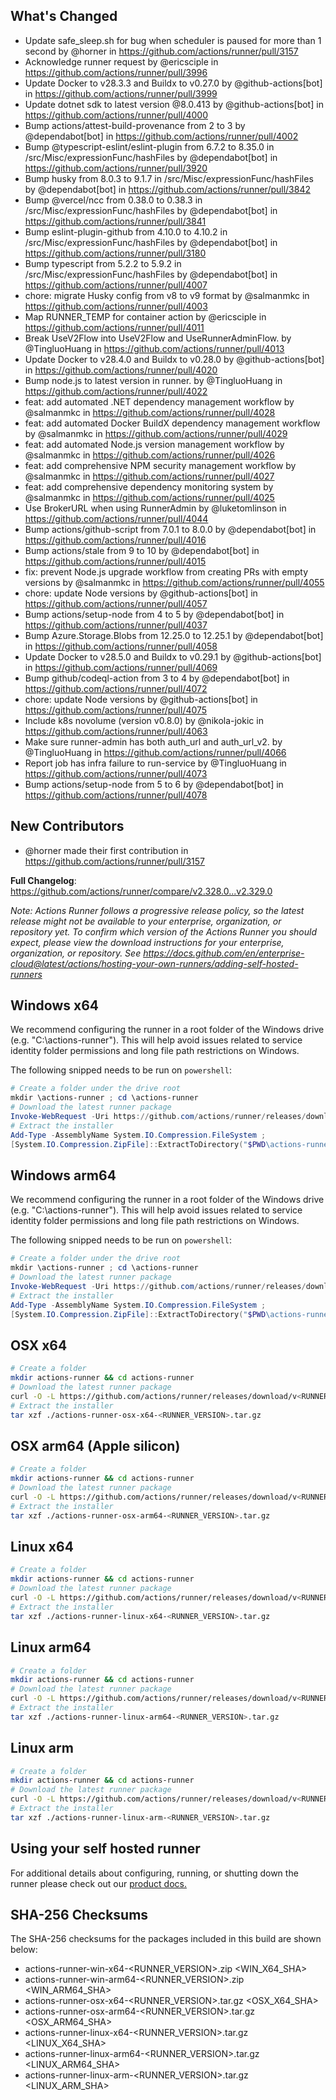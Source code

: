 ## What's Changed
* Update safe_sleep.sh for bug when scheduler is paused for more than 1 second by @horner in https://github.com/actions/runner/pull/3157
* Acknowledge runner request by @ericsciple in https://github.com/actions/runner/pull/3996
* Update Docker to v28.3.3 and Buildx to v0.27.0 by @github-actions[bot] in https://github.com/actions/runner/pull/3999
* Update dotnet sdk to latest version @8.0.413 by @github-actions[bot] in https://github.com/actions/runner/pull/4000
* Bump actions/attest-build-provenance from 2 to 3 by @dependabot[bot] in https://github.com/actions/runner/pull/4002
* Bump @typescript-eslint/eslint-plugin from 6.7.2 to 8.35.0 in /src/Misc/expressionFunc/hashFiles by @dependabot[bot] in https://github.com/actions/runner/pull/3920
* Bump husky from 8.0.3 to 9.1.7 in /src/Misc/expressionFunc/hashFiles by @dependabot[bot] in https://github.com/actions/runner/pull/3842
* Bump @vercel/ncc from 0.38.0 to 0.38.3 in /src/Misc/expressionFunc/hashFiles by @dependabot[bot] in https://github.com/actions/runner/pull/3841
* Bump eslint-plugin-github from 4.10.0 to 4.10.2 in /src/Misc/expressionFunc/hashFiles by @dependabot[bot] in https://github.com/actions/runner/pull/3180
* Bump typescript from 5.2.2 to 5.9.2 in /src/Misc/expressionFunc/hashFiles by @dependabot[bot] in https://github.com/actions/runner/pull/4007
* chore: migrate Husky config from v8 to v9 format by @salmanmkc in https://github.com/actions/runner/pull/4003
* Map RUNNER_TEMP for container action by @ericsciple in https://github.com/actions/runner/pull/4011
* Break UseV2Flow into UseV2Flow and UseRunnerAdminFlow. by @TingluoHuang in https://github.com/actions/runner/pull/4013
* Update Docker to v28.4.0 and Buildx to v0.28.0 by @github-actions[bot] in https://github.com/actions/runner/pull/4020
* Bump node.js to latest version in runner. by @TingluoHuang in https://github.com/actions/runner/pull/4022
* feat: add automated .NET dependency management workflow by @salmanmkc in https://github.com/actions/runner/pull/4028
* feat: add automated Docker BuildX dependency management workflow by @salmanmkc in https://github.com/actions/runner/pull/4029
* feat: add automated Node.js version management workflow by @salmanmkc in https://github.com/actions/runner/pull/4026
* feat: add comprehensive NPM security management workflow by @salmanmkc in https://github.com/actions/runner/pull/4027
* feat: add comprehensive dependency monitoring system by @salmanmkc in https://github.com/actions/runner/pull/4025
* Use BrokerURL when using RunnerAdmin by @luketomlinson in https://github.com/actions/runner/pull/4044
* Bump actions/github-script from 7.0.1 to 8.0.0 by @dependabot[bot] in https://github.com/actions/runner/pull/4016
* Bump actions/stale from 9 to 10 by @dependabot[bot] in https://github.com/actions/runner/pull/4015
* fix: prevent Node.js upgrade workflow from creating PRs with empty versions by @salmanmkc in https://github.com/actions/runner/pull/4055
* chore: update Node versions by @github-actions[bot] in https://github.com/actions/runner/pull/4057
* Bump actions/setup-node from 4 to 5 by @dependabot[bot] in https://github.com/actions/runner/pull/4037
* Bump Azure.Storage.Blobs from 12.25.0 to 12.25.1 by @dependabot[bot] in https://github.com/actions/runner/pull/4058
* Update Docker to v28.5.0 and Buildx to v0.29.1 by @github-actions[bot] in https://github.com/actions/runner/pull/4069
* Bump github/codeql-action from 3 to 4 by @dependabot[bot] in https://github.com/actions/runner/pull/4072
* chore: update Node versions by @github-actions[bot] in https://github.com/actions/runner/pull/4075
* Include k8s novolume (version v0.8.0) by @nikola-jokic in https://github.com/actions/runner/pull/4063
* Make sure runner-admin has both auth_url and auth_url_v2. by @TingluoHuang in https://github.com/actions/runner/pull/4066
* Report job has infra failure to run-service by @TingluoHuang in https://github.com/actions/runner/pull/4073
* Bump actions/setup-node from 5 to 6 by @dependabot[bot] in https://github.com/actions/runner/pull/4078

## New Contributors
* @horner made their first contribution in https://github.com/actions/runner/pull/3157

**Full Changelog**: https://github.com/actions/runner/compare/v2.328.0...v2.329.0

_Note: Actions Runner follows a progressive release policy, so the latest release might not be available to your enterprise, organization, or repository yet.
To confirm which version of the Actions Runner you should expect, please view the download instructions for your enterprise, organization, or repository.
See https://docs.github.com/en/enterprise-cloud@latest/actions/hosting-your-own-runners/adding-self-hosted-runners_

## Windows x64

We recommend configuring the runner in a root folder of the Windows drive (e.g. "C:\actions-runner"). This will help avoid issues related to service identity folder permissions and long file path restrictions on Windows.

The following snipped needs to be run on `powershell`:

```powershell
# Create a folder under the drive root
mkdir \actions-runner ; cd \actions-runner
# Download the latest runner package
Invoke-WebRequest -Uri https://github.com/actions/runner/releases/download/v<RUNNER_VERSION>/actions-runner-win-x64-<RUNNER_VERSION>.zip -OutFile actions-runner-win-x64-<RUNNER_VERSION>.zip
# Extract the installer
Add-Type -AssemblyName System.IO.Compression.FileSystem ;
[System.IO.Compression.ZipFile]::ExtractToDirectory("$PWD\actions-runner-win-x64-<RUNNER_VERSION>.zip", "$PWD")
```

## Windows arm64

We recommend configuring the runner in a root folder of the Windows drive (e.g. "C:\actions-runner"). This will help avoid issues related to service identity folder permissions and long file path restrictions on Windows.

The following snipped needs to be run on `powershell`:

```powershell
# Create a folder under the drive root
mkdir \actions-runner ; cd \actions-runner
# Download the latest runner package
Invoke-WebRequest -Uri https://github.com/actions/runner/releases/download/v<RUNNER_VERSION>/actions-runner-win-arm64-<RUNNER_VERSION>.zip -OutFile actions-runner-win-arm64-<RUNNER_VERSION>.zip
# Extract the installer
Add-Type -AssemblyName System.IO.Compression.FileSystem ;
[System.IO.Compression.ZipFile]::ExtractToDirectory("$PWD\actions-runner-win-arm64-<RUNNER_VERSION>.zip", "$PWD")
```

## OSX x64

```bash
# Create a folder
mkdir actions-runner && cd actions-runner
# Download the latest runner package
curl -O -L https://github.com/actions/runner/releases/download/v<RUNNER_VERSION>/actions-runner-osx-x64-<RUNNER_VERSION>.tar.gz
# Extract the installer
tar xzf ./actions-runner-osx-x64-<RUNNER_VERSION>.tar.gz
```

## OSX arm64 (Apple silicon)

```bash
# Create a folder
mkdir actions-runner && cd actions-runner
# Download the latest runner package
curl -O -L https://github.com/actions/runner/releases/download/v<RUNNER_VERSION>/actions-runner-osx-arm64-<RUNNER_VERSION>.tar.gz
# Extract the installer
tar xzf ./actions-runner-osx-arm64-<RUNNER_VERSION>.tar.gz
```

## Linux x64

```bash
# Create a folder
mkdir actions-runner && cd actions-runner
# Download the latest runner package
curl -O -L https://github.com/actions/runner/releases/download/v<RUNNER_VERSION>/actions-runner-linux-x64-<RUNNER_VERSION>.tar.gz
# Extract the installer
tar xzf ./actions-runner-linux-x64-<RUNNER_VERSION>.tar.gz
```

## Linux arm64

```bash
# Create a folder
mkdir actions-runner && cd actions-runner
# Download the latest runner package
curl -O -L https://github.com/actions/runner/releases/download/v<RUNNER_VERSION>/actions-runner-linux-arm64-<RUNNER_VERSION>.tar.gz
# Extract the installer
tar xzf ./actions-runner-linux-arm64-<RUNNER_VERSION>.tar.gz
```

## Linux arm

```bash
# Create a folder
mkdir actions-runner && cd actions-runner
# Download the latest runner package
curl -O -L https://github.com/actions/runner/releases/download/v<RUNNER_VERSION>/actions-runner-linux-arm-<RUNNER_VERSION>.tar.gz
# Extract the installer
tar xzf ./actions-runner-linux-arm-<RUNNER_VERSION>.tar.gz
```

## Using your self hosted runner

For additional details about configuring, running, or shutting down the runner please check out our [product docs.](https://help.github.com/en/actions/automating-your-workflow-with-github-actions/adding-self-hosted-runners)

## SHA-256 Checksums

The SHA-256 checksums for the packages included in this build are shown below:

- actions-runner-win-x64-<RUNNER_VERSION>.zip <!-- BEGIN SHA win-x64 --><WIN_X64_SHA><!-- END SHA win-x64 -->
- actions-runner-win-arm64-<RUNNER_VERSION>.zip <!-- BEGIN SHA win-arm64 --><WIN_ARM64_SHA><!-- END SHA win-arm64 -->
- actions-runner-osx-x64-<RUNNER_VERSION>.tar.gz <!-- BEGIN SHA osx-x64 --><OSX_X64_SHA><!-- END SHA osx-x64 -->
- actions-runner-osx-arm64-<RUNNER_VERSION>.tar.gz <!-- BEGIN SHA osx-arm64 --><OSX_ARM64_SHA><!-- END SHA osx-arm64 -->
- actions-runner-linux-x64-<RUNNER_VERSION>.tar.gz <!-- BEGIN SHA linux-x64 --><LINUX_X64_SHA><!-- END SHA linux-x64 -->
- actions-runner-linux-arm64-<RUNNER_VERSION>.tar.gz <!-- BEGIN SHA linux-arm64 --><LINUX_ARM64_SHA><!-- END SHA linux-arm64 -->
- actions-runner-linux-arm-<RUNNER_VERSION>.tar.gz <!-- BEGIN SHA linux-arm --><LINUX_ARM_SHA><!-- END SHA linux-arm -->
